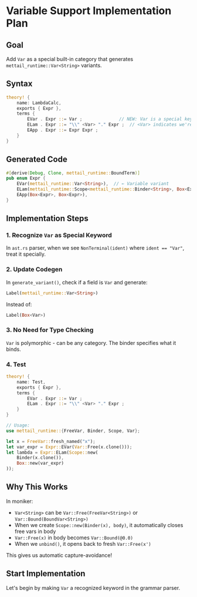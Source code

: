 # Variable Support Implementation Plan

## Goal
Add `Var` as a special built-in category that generates `mettail_runtime::Var<String>` variants.

## Syntax

```rust
theory! {
    name: LambdaCalc,
    exports { Expr },
    terms {
        EVar . Expr ::= Var ;              // NEW: Var is a special keyword
        ELam . Expr ::= "\\" <Var> "." Expr ;  // <Var> indicates we're binding a Var
        EApp . Expr ::= Expr Expr ;
    }
}
```

## Generated Code

```rust
#[derive(Debug, Clone, mettail_runtime::BoundTerm)]
pub enum Expr {
    EVar(mettail_runtime::Var<String>),  // ← Variable variant
    ELam(mettail_runtime::Scope<mettail_runtime::Binder<String>, Box<Expr>>),
    EApp(Box<Expr>, Box<Expr>),
}
```

## Implementation Steps

### 1. Recognize `Var` as Special Keyword
In `ast.rs` parser, when we see `NonTerminal(ident)` where `ident == "Var"`, treat it specially.

### 2. Update Codegen
In `generate_variant()`, check if a field is `Var` and generate:
```rust
Label(mettail_runtime::Var<String>)
```
Instead of:
```rust
Label(Box<Var>)
```

### 3. No Need for Type Checking
`Var` is polymorphic - can be any category. The binder specifies what it binds.

### 4. Test
```rust
theory! {
    name: Test,
    exports { Expr },
    terms {
        EVar . Expr ::= Var ;
        ELam . Expr ::= "\\" <Var> "." Expr ;
    }
}

// Usage:
use mettail_runtime::{FreeVar, Binder, Scope, Var};

let x = FreeVar::fresh_named("x");
let var_expr = Expr::EVar(Var::Free(x.clone()));
let lambda = Expr::ELam(Scope::new(
    Binder(x.clone()),
    Box::new(var_expr)
));
```

## Why This Works

In moniker:
- `Var<String>` can be `Var::Free(FreeVar<String>)` or `Var::Bound(BoundVar<String>)`
- When we create `Scope::new(Binder(x), body)`, it automatically closes free vars in body
- `Var::Free(x)` in body becomes `Var::Bound(@0.0)` 
- When we `unbind()`, it opens back to fresh `Var::Free(x')`

This gives us automatic capture-avoidance!

## Start Implementation

Let's begin by making `Var` a recognized keyword in the grammar parser.

